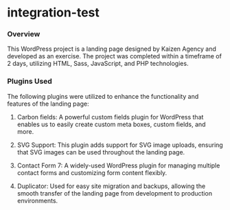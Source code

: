 # integration-test

### Overview

This WordPress project is a landing page designed by Kaizen Agency and developed as an exercise.
The project was completed within a timeframe of 2 days, utilizing HTML, Sass, JavaScript, and PHP technologies.

### Plugins Used

The following plugins were utilized to enhance the functionality and features of the landing page:

1. Carbon fields: A powerful custom fields plugin for WordPress that enables us to easily create custom meta boxes, custom fields, and more.

2. SVG Support: This plugin adds support for SVG image uploads, ensuring that SVG images can be used throughout the landing page.

3. Contact Form 7: A widely-used WordPress plugin for managing multiple contact forms and customizing form content flexibly.

4. Duplicator: Used for easy site migration and backups, allowing the smooth transfer of the landing page from development to production environments.
